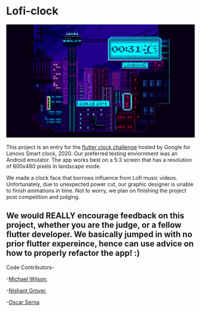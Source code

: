 # Lofi-clock
<p align="center">
  <img src='city_clock/Lo-Fi_clock.png' width='800'>
</p>

This project is an entry for the [flutter clock challenge](https://flutter.dev/clock) hosted by Google for Lenovo Smart clock, 2020.
Our preferred testing enviornment was an Android emulator. The app works best on a 5:3 screen that has a resolution of 800x480 pixels in landscape mode.

We made a clock face that borrows influence from Lofi music videos. Unfortunately, due to unexpected power cut, our graphic designer is unable to finish animations in time. Not to worry, we plan on finishing the project post competition and judging.

We would REALLY encourage feedback on this project, whether you are the judge, or a fellow flutter developer. We basically jumped in with no prior flutter expereince, hence can use advice on how to properly refactor the app! :)
-
Code Contributors-

-[Michael Wilson](https://github.com/nosliwmichael),

-[Nishant Grover](https://github.com/nishantg95),

-[Oscar Serna](https://github.com/oserna1/)
